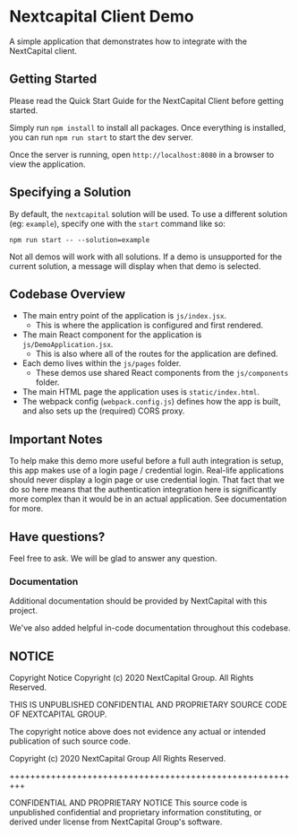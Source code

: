 # Nextcapital Client Demo

A simple application that demonstrates how to integrate with the NextCapital client.

## Getting Started

Please read the Quick Start Guide for the NextCapital Client before getting started.

Simply run `npm install` to install all packages. Once everything is installed, you can run
`npm run start` to start the dev server.

Once the server is running, open `http://localhost:8080` in a browser to view the application.

## Specifying a Solution
By default, the `nextcapital` solution will be used. To use a different solution (eg: `example`), specify one with the `start` command like so:

```
npm run start -- --solution=example
```

Not all demos will work with all solutions. If a demo is unsupported for the current solution, a message will display when that demo is selected.

## Codebase Overview

- The main entry point of the application is `js/index.jsx`.
  - This is where the application is configured and first rendered.
- The main React component for the application is `js/DemoApplication.jsx`.
  - This is also where all of the routes for the application are defined.
- Each demo lives within the `js/pages` folder.
  - These demos use shared React components from the `js/components` folder.
- The main HTML page the application uses is `static/index.html`.
- The webpack config (`webpack.config.js`) defines how the app is built, and also sets up the (required) CORS proxy.

## Important Notes

To help make this demo more useful before a full auth integration is setup, this app makes use of
a login page / credential login. Real-life applications should never display a login page or use
credential login. That fact that we do so here means that the authentication integration here is
significantly more complex than it would be in an actual application. See documentation for more.

## Have questions?

Feel free to ask. We will be glad to answer any question.

### Documentation

Additional documentation should be provided by NextCapital with this project.

We've also added helpful in-code documentation throughout this codebase.

## NOTICE

Copyright Notice
Copyright (c) 2020 NextCapital Group. All Rights Reserved.

THIS IS UNPUBLISHED CONFIDENTIAL AND PROPRIETARY SOURCE CODE OF NEXTCAPITAL GROUP.

The copyright notice above does not evidence any actual or intended publication
of such source code.

Copyright (c) 2020
NextCapital Group
All Rights Reserved.

+++++++++++++++++++++++++++++++++++++++++++++++++++++++++

CONFIDENTIAL AND PROPRIETARY NOTICE
This source code is unpublished confidential and proprietary information constituting,
or derived under license from NextCapital Group's software.
